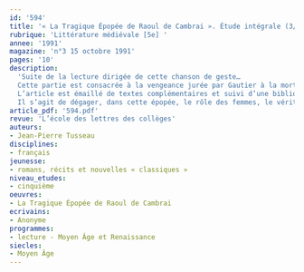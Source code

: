 ```yaml
---
id: '594'
title: '« La Tragique Épopée de Raoul de Cambrai ». Étude intégrale (3/3)'
rubrique: 'Littérature médiévale [5e] '
annee: '1991'
magazine: 'n°3 15 octobre 1991'
pages: '10'
description: 
  'Suite de la lecture dirigée de cette chanson de geste…
  Cette partie est consacrée à la vengeance jurée par Gautier à la mort de Raoul : Gautier, successeur de Raoul ; Gautier et Bernier : sauver l’honneur et la paix ; panique à la cour ; Béatrice ; les femmes (Alaïs, Marcent, Héloïse, Béatrice) ; Raoul et Bernier…
  L’article est émaillé de textes complémentaires et suivi d’une bibliographie.
  Il s’agit de dégager, dans cette épopée, le rôle des femmes, le véritable héros, la notion de devoir sacré et de sacrifice.'
article_pdf: '594.pdf'
revue: 'L’école des lettres des collèges'
auteurs:
- Jean-Pierre Tusseau
disciplines:
- français
jeunesse:
- romans, récits et nouvelles « classiques »
niveau_etudes:
- cinquième
oeuvres:
- La Tragique Épopée de Raoul de Cambrai
ecrivains:
- Anonyme
programmes:
- lecture - Moyen Âge et Renaissance
siecles:
- Moyen Âge
---
```

